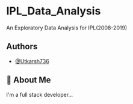 
# IPL_Data_Analysis

An Exploratory Data Analysis for IPL(2008-2019)


## Authors

- [@Utkarsh736](https://github.com/Utkarsh736)

  
## 🚀 About Me
I'm a full stack developer...

  
